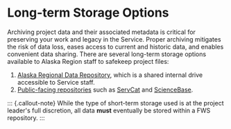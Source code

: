 # Long-term Storage Options



Archiving project data and their associated metadata is critical for preserving your work and legacy in the Service. Proper archiving mitigates the risk of data loss, eases access to current and historic data, and enables convenient data sharing. There are several long-term storage options available to Alaska Region staff to safekeep project files:

1. [Alaska Regional Data Repository](broken-reference), which is a shared internal drive accessible to Service staff.
2. [Public-facing repositories](broken-reference) such as [ServCat](https://ecos.fws.gov/ServCat/) and [ScienceBase](https://www.sciencebase.gov/catalog/).


::: {.callout-note}
While the type of short-term storage used is at the project leader's full discretion, all data **must** eventually be stored within a FWS repository.
:::

